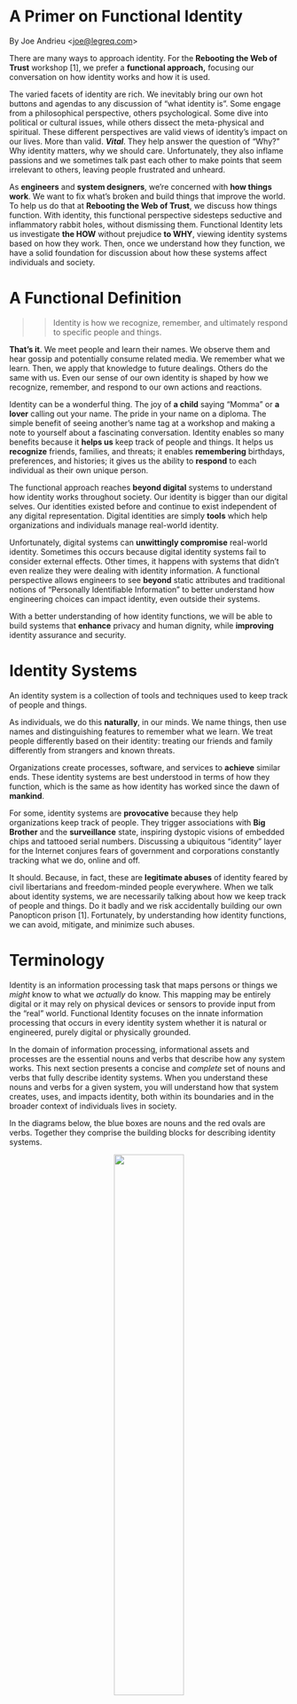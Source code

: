 A Primer on Functional Identity
===============================

By Joe Andrieu &lt;<joe@legreq.com>&gt;

There are many ways to approach identity. For the **Rebooting the Web of
Trust** workshop \[1\], we prefer a **functional approach,** focusing
our conversation on how identity works and how it is used.

The varied facets of identity are rich. We inevitably bring our own hot
buttons and agendas to any discussion of “what identity is”. Some engage
from a philosophical perspective, others psychological. Some dive into
political or cultural issues, while others dissect the meta-physical and
spiritual. These different perspectives are valid views of identity’s
impact on our lives. More than valid. ***Vital***. They help answer the
question of “Why?” Why identity matters, why we should care.
Unfortunately, they also inflame passions and we sometimes talk past
each other to make points that seem irrelevant to others, leaving people
frustrated and unheard.

As **engineers** and **system designers**, we’re concerned with **how
things work**. We want to fix what’s broken and build things that
improve the world. To help us do that at **Rebooting the Web of Trust**,
we discuss how things function. With identity, this functional
perspective sidesteps seductive and inflammatory rabbit holes, without
dismissing them. Functional Identity lets us investigate **the HOW**
without prejudice **to WHY**, viewing identity systems based on how they
work. Then, once we understand how they function, we have a solid
foundation for discussion about how these systems affect individuals and
society.

A Functional Definition
=======================

> > Identity is how we recognize, remember, and ultimately respond to
> > specific people and things.

**That’s it**. We meet people and learn their names. We observe them and
hear gossip and potentially consume related media. We remember what we
learn. Then, we apply that knowledge to future dealings. Others do the
same with us. Even our sense of our own identity is shaped by how we
recognize, remember, and respond to our own actions and reactions.

Identity can be a wonderful thing. The joy of **a child** saying “Momma”
or **a lover** calling out your name. The pride in your name on a
diploma. The simple benefit of seeing another’s name tag at a workshop
and making a note to yourself about a fascinating conversation. Identity
enables so many benefits because it **helps us** keep track of people
and things. It helps us **recognize** friends, families, and threats; it
enables **remembering** birthdays, preferences, and histories; it gives
us the ability to **respond** to each individual as their own unique
person.

The functional approach reaches **beyond digital** systems to understand
how identity works throughout society. Our identity is bigger than our
digital selves. Our identities existed before and continue to exist
independent of any digital representation. Digital identities are simply
**tools** which help organizations and individuals manage real-world
identity.

Unfortunately, digital systems can **unwittingly compromise** real-world
identity. Sometimes this occurs because digital identity systems fail to
consider external effects. Other times, it happens with systems that
didn’t even realize they were dealing with identity information. A
functional perspective allows engineers to see **beyond** static
attributes and traditional notions of “Personally Identifiable
Information” to better understand how engineering choices can impact
identity, even outside their systems.

With a better understanding of how identity functions, we will be able
to build systems that **enhance** privacy and human dignity, while
**improving** identity assurance and security.

Identity Systems
================

An identity system is a collection of tools and techniques used to keep
track of people and things.

As individuals, we do this **naturally**, in our minds. We name things,
then use names and distinguishing features to remember what we learn. We
treat people differently based on their identity: treating our friends
and family differently from strangers and known threats.

Organizations create processes, software, and services to **achieve**
similar ends. These identity systems are best understood in terms of how
they function, which is the same as how identity has worked since the
dawn of **mankind**.

For some, identity systems are **provocative** because they help
organizations keep track of people. They trigger associations with **Big
Brother** and the **surveillance** state, inspiring dystopic visions of
embedded chips and tattooed serial numbers. Discussing a ubiquitous
“identity” layer for the Internet conjures fears of government and
corporations constantly tracking what we do, online and off.

It should. Because, in fact, these are **legitimate abuses** of identity
feared by civil libertarians and freedom-minded people everywhere. When
we talk about identity systems, we are necessarily talking about how we
keep track of people and things. Do it badly and we risk accidentally
building our own Panopticon prison \[1\]. Fortunately, by understanding
how identity functions, we can avoid, mitigate, and minimize such
abuses.

Terminology
===========

Identity is an information processing task that maps persons or things
we *might* know to what we *actually* do know. This mapping may be
entirely digital or it may rely on physical devices or sensors to
provide input from the “real” world. Functional Identity focuses on the
innate information processing that occurs in every identity system
whether it is natural or engineered, purely digital or physically
grounded.

In the domain of information processing, informational assets and
processes are the essential nouns and verbs that describe how any system
works. This next section presents a concise and *complete* set of nouns
and verbs that fully describe identity systems. When you understand
these nouns and verbs for a given system, you will understand how that
system creates, uses, and impacts identity, both within its boundaries
and in the broader context of individuals lives in society.

In the diagrams below, the blue boxes are nouns and the red ovals are
verbs. Together they comprise the building blocks for describing
identity systems.

<div style="text-align:center;"><img src="./media/functionalidentity1.png" width=50% height=50%></div>

We start with the simplest identity system, using
three nouns and a verb:

> **Subjects** are entities—people or things—under consideration.
>
> **Identifiers** are labels which refer to entities. They are used to
> keep track of what we know about those entities.
>
> **Attributes** are what we know about people and things. They describe
> the state, appearance, or other qualities of an entity.
>
> **Correlate** means to associate attributes with particular entities,
> to associate what we know about someone with either an identifier in
> the system or a subject in question.

Identity systems **correlate** **subjects** with **attributes** in two
ways. First, attributes are associated with **identifiers** referring to
specific subjects, thus building a body of knowledge. Then, when we
recognize a subject, we associate them with one or more identifiers, and
in doing so, associate them with everything associated with those
identifiers.

In digital systems, this set of related attributes is sometimes referred
as a digital identity or profile.

Input and Effect
================

We learn or acquire identity information over time, then apply what
we’ve learned to various interactions, usually elsewhere.

<div style="text-align:center;"><img src="./media/functionalidentity2.png" width=33% height=33%></div>

Acquire** means to gather identity information for use by the system.

**Apply** means to use identity information to affect change outside the
identity system, typically to moderate an interaction of the subject
with a related system.

Identity information might be **acquired** by observation or by
importing from elsewhere. We may learn about someone by watching them,
or we may learn through references, rumors, and reputation. Identity
systems acquire new information throughout their operational life, just
as we continue to learn about people throughout our lives.

Once acquired, identity information must be **applied** in a specific
situation to have impact. If we know something about someone and that
information never influences our behavior and is never shared, it
doesn’t affect the world. The way that identity information is applied
tells us how an identity system affects our lives.

For example, a website might apply the email associated with my account
to allow me to reset my password or it may send me unwanted
advertisements. The U.S. Transportation Security Administration (TSA)
applies the information on its no-fly list to prevent those identified
as potential threats from flying.

Making New Ideas
================

We gain new insights by considering both existing identity information
and previously unrelated observations. Identity is more than just what
we know about people and apply to our interactions. It’s also how we
make judgments based on what we know, gaining insights into character,
capabilities, and proclivities.

<div style="text-align:center;"><img src="./media/functionalidentity3.png" width=33% height=33%></div>

> Raw data** are data which may or may not contain information relatable
> to a person or thing.
>
> **Context** tells you why you can rely on any given identity
> information and what you may do with it.
>
> **Reason** means to evaluate existing identity information to generate
> new derived attributes.

New **attributes** are created by **reasoning** using **raw data** and
known attributes. By applying reasoning to existing observations and
related knowledge, we can gain insights that neither the subject nor the
original author anticipated. Raw data such as search history, web
browsing, and the time & location information captured by our phones,
may contain identity-related information, even when that was neither the
purpose nor the intention at the time of capture.\
\
The **contexts** associated with identity information inform us about
appropriate use, including the evidence needed to understand how
trustworthy it is. Context answers questions such as:

-   Where did it come from?

-   How did we get it?

-   When was it created or modified? By Whom?

-   What purposes, privileges, and responsibilities are attached?

In short, context allows you to evaluate if a given piece of information
is credible.

In many real-world identity systems, like that enabled by state-issued
driver’s licenses, the context is implicit, spatial, and temporal.
Online identity systems lack this physical immediacy and need to use
other mechanisms to capture and understand context.

We also reason using known attributes to derive new ones. For example,
we calculate a person’s age based on the birthdate on their driver’s
license to determine if they are old enough to drink legally. Credit
companies evaluate recent income, past transactions, and projections of
future income to set interest rates and make loan approvals. We remember
how people treat us and alter our behavior in future interactions. If
someone repeatedly breaks their word, we may stop depending on them.

Governing Identity Information
==============================

We go to great lengths to manage identity information.

<div style="text-align:center;"><img src="./media/functionalidentity4.png" width=20% height=20%></div>

**Govern** means to manage the creation and
> flow of identity information so the right people have access for the
> right reasons at the right time.

Sometimes we keep secrets to prevent information from reaching certain
people. We do this with tools like encryption, access control, and
minimal disclosure. Legal agreements between people, businesses,
institutions, and governments specify appropriate use of certain
information while laws, regulations, and the courts allow governments
and institutions to oversee, monitor, and intervene in the capture and
use of identity information. How identity systems govern who controls
certain information defines how they preserve and respect privacy.

The right to keep private information private is often referred to as
the right of privacy. Many people feel their privacy is threatened
because so much information is shared over the Internet, in our
workplaces, and through our devices. Information we share in different
contexts (business, family, community, etc.) can leak unexpectedly and
undesirably into other contexts.

It is very difficult, as individuals, to track of all the ways we are
publicly or privately tracked. Information is shared on social media,
tracked in Internet searches, monitored when using navigation software,
and captured as we use our phones. The sheer magnitude and complexity of
information sharing means the average person is essentially incapable of
making informed decisions to consent to appropriate use. Some people
give up, divulging personal information without regard to consequences.
Others opt-out, participating as little as possible in our digitally
connected world. Governance defines who gets to control this complexity
and how we do so.

Bridging the Gap
================

The nouns and verbs above are grounded in the world of technology and
may be unfamiliar for the average individual. More conversational
synonyms are presented in the tables below. Use the most appropriate
terms for your audience.

People, Places and Things
-------------------------

This is the point of identity: those people, places, and things we
recognize.

 | **Technologists** 
  **Laypeople**  |   **Common meaning** |
 |-------------------|-----------------|-----------------------------------------------------------------------------------|
  Subject        |     Person or Thing |  Someone or something under consideration. The focus of interaction or discussion.

Identity Information
--------------------

These are the abstract nouns of identity, the informational assets
created and used by identity systems.

  **Technologists**   **Laypeople**   **Common meaning**
  ------------------- --------------- ---------------------------------------------------------------------------------------------------------------
  Identifiers         Names           Refers to entities. Used to keep track of people and things.
  Attributes          Knowledge       What we know about people and things. How we describe the state, appearance, or other qualities of an entity.
  Raw data            Observations    Data which may or may not contain correlatable information.
  Contexts            Situations      Information which allows us to evaluate if another piece of information is dependable.

Identity Actions
----------------

These are the verbs of identity. These are the actions taken by identity
systems working with identity information.

  **Technologists**   **Laypeople**   
  ------------------- --------------- -------------------------------------------------------------------------------------------------------------------------------------------------------------------------------
  Acquire             Collect         Intake or generate identity information for use by the system.
  Correlate           Relate          Associate attributes or observations with particular entities. We associate what we know about someone with either an identifier in the system or with a subject in question.
  Reason              Reason          Evaluate existing identity information to generate new beliefs, expressed in attributes, captured in statements.
  Apply               Apply           Use identity information in a system, typically to moderate interactions with known entities.
  Govern              Control         Manage the creation and flow of identity information to the right people at the right time.

For technologists: we assign **identifiers** to **subjects**. We collect
**raw data** and **correlate** **attributes** to the subjects we track,
in specific **contexts**. We **reason** over raw data and attributes, to
**derive** new **attributes**. We then **apply** this information to
current and future interactions with subjects. We **govern** identity
information to preserve privacy and give appropriate controls to the
right parties.

<div style="text-align:center;"><img src="./media/functionalidentity5.png" width=50% height=50%></div>

In more ordinary language: we give **names** to **people**. We collect
**observations** and linking those observations to people, remembering
**knowledge** about them. We **reason** over these observations and
knowledge to generate new knowledge. We then **apply** what we know when
dealing with those we recognize. We control identity information to
preserve privacy and to protect those we love.

<div style="text-align:center;"><img src="./media/functionalidentity6.png" width=50% height=50%></div>

This is the vocabulary of Functional Identity, a way to discuss and
understand identity in terms of functionality: how it works and what it
does for us. This is the language of identity for **Rebooting the Web of
Trust**.

Why?
====

Engineers, entrepreneurs, and financiers have asked “Why are we spending
so much time with a definition of identity? Why not just build something
and fix it if it is broken?” The vital, simple reason is **human
dignity**.

When we build interconnected systems without a core understanding of
identity, we risk **inadvertently** compromising human dignity. We risk
**accidentally** building systems that deny self-expression, place
individuals in harm’s way, and unintentionally oppress those most in
need of self-determination.

There are times when the needs of **security** outweigh the desire for
human dignity. Fine. It’s the job of our **political** systems—local,
national, and international—to minimize abuse and to establish
boundaries and practices that respect basic human rights.

But when engineers **unwittingly** compromise the ability of individuals
to self-express their identity, when we expose personal information in
unexpected ways, when our systems deny basic services because of a
flawed understanding of identity, that’s **avoidable tragedy**. What
might seem a minor technicality in one conversation could lead to the
loss of privacy, liberty, or even life for an individual whose identity
is **unintentionally compromised.**

That’s why it pays to understand identity, so the systems we build
intentionally enable human dignity instead of accidentally destroy it.

Summary
=======

Functional Identity focuses on **how identity works**. At the Rebooting
the Web of Trust, we ground our work in the functional notion of
identity and **avoid** the psychological, cultural, political, and
philosophical. These notions are important, but they can also
**distract** us from understanding the **technical choices** involved in
building and using identity in today’s networked world.

This functional notion of identity began with a conversation at the
**Internet Identity Workshop** \[3\] in May of 2016, followed by
conversations at **ID2020** \[4\] and the second **Rebooting the Web of
Trust** workshop that summer, resulting in the paper “Identity Crisis”
\[5\]. It continued in subsequent meetings in all three venues, and in
two articles published by the People Centered Internet \[6, 7\].

This primer represents a **current take** on that conversation, geared
to help Rebooting the Web of Trust participants **communicate** more
clearly and **collaborate** more effectively. We encourage your
**feedback** and look forward to continuing the conversation.

\[1\] <http://weboftrust.info>

\[2\] <https://en.wikipedia.org/wiki/Panopticon>

\[3\] <https://iiw.idcommons.net>

\[4\] <http://id2020summit.org/>

\[5\] <https://bitly.com/IdentityCrisisPaper>

\[6\] <https://peoplecentered.net/2017/06/11/speaking-of-identity/>

\[7\]
<https://peoplecentered.net/2017/07/26/how-identity-can-enable-a-people-centered-internet/>
